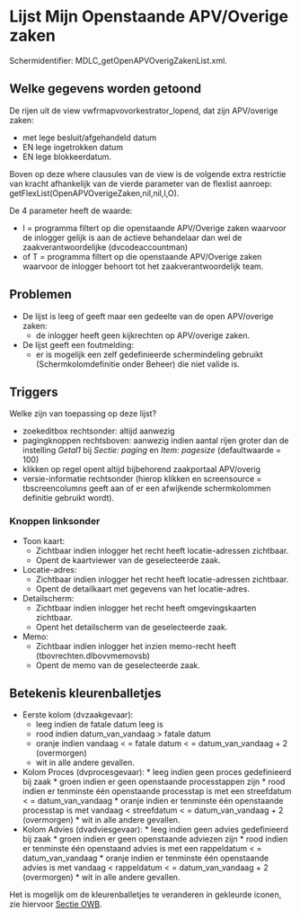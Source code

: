 # Lijst Mijn Openstaande APV/Overige zaken

Schermidentifier: MDLC_getOpenAPVOverigZakenList.xml.

## Welke gegevens worden getoond

De rijen uit de view vwfrmapvovorkestrator_lopend, dat zijn APV/overige zaken:

  * met lege besluit/afgehandeld datum 
  * EN lege ingetrokken datum 
  * EN lege blokkeerdatum.

Boven op deze where clausules van de view is de volgende extra restrictie van kracht afhankelijk van de vierde parameter van de flexlist aanroep: getFlexList(OpenAPVOverigeZaken,nil,nil,I,O).

De 4 parameter heeft de waarde:

  * I = programma filtert op die openstaande APV/Overige zaken waarvoor de inlogger gelijk is aan de actieve behandelaar dan wel de zaakverantwoordelijke (dvcodeaccountman)
  * of T = programma filtert op die openstaande APV/Overige zaken waarvoor de inlogger behoort tot het zaakverantwoordelijk team. 

## Problemen

  * De lijst is leeg of geeft maar een gedeelte van de open APV/overige zaken:
    * de inlogger heeft geen kijkrechten op APV/overige zaken.
  * De lijst geeft een foutmelding:
    * er is mogelijk een zelf gedefinieerde schermindeling gebruikt (Schermkolomdefinitie onder Beheer) die niet valide is.

## Triggers

Welke zijn van toepassing op deze lijst?

  * zoekeditbox rechtsonder: altijd aanwezig 
  * pagingknoppen rechtsboven: aanwezig indien aantal rijen groter dan de instelling *Getal1* bij *Sectie: paging* en *Item: pagesize* (defaultwaarde = 100)
  * klikken op regel opent altijd bijbehorend zaakportaal APV/overig
  * versie-informatie rechtsonder (hierop klikken en screensource = tbscreencolumns geeft aan of er een afwijkende schermkolommen definitie gebruikt wordt).

### Knoppen linksonder

  * Toon kaart:
    * Zichtbaar indien inlogger het recht heeft locatie-adressen zichtbaar.
    * Opent de kaartviewer van de geselecteerde zaak.
  * Locatie-adres:
    * Zichtbaar indien inlogger het recht heeft locatie-adressen zichtbaar.
    * Opent de detailkaart met gegevens van het locatie-adres.
  * Detailscherm:
    * Zichtbaar indien inlogger het recht heeft omgevingskaarten zichtbaar.
    * Opent het detailscherm van de geselecteerde zaak.
  * Memo:
    * Zichtbaar indien inlogger het inzien memo-recht heeft (tbovrechten.dlbovvmemovsb)
    * Opent de memo van de geselecteerde zaak.

## Betekenis kleurenballetjes

  * Eerste kolom (dvzaakgevaar):
    * leeg indien de fatale datum leeg is
    * rood indien datum_van_vandaag > fatale datum 
    * oranje indien vandaag < = fatale datum < = datum_van_vandaag + 2 (overmorgen)
    * wit in alle andere gevallen. 
  *  Kolom Proces (dvprocesgevaar):
    * leeg indien geen proces gedefinieerd bij zaak
    * groen indien er geen openstaande processtappen zijn 
    * rood indien er tenminste één openstaande processtap is met een streefdatum < = datum_van_vandaag 
    * oranje indien er tenminste één openstaande processtap is met vandaag < streefdatum < = datum_van_vandaag + 2 (overmorgen)
    * wit in alle andere gevallen. 
  *  Kolom Advies (dvadviesgevaar):
    * leeg indien geen advies gedefinieerd bij zaak
    * groen indien er geen openstaande adviezen zijn 
    * rood indien er tenminste één openstaand advies is met een rappeldatum < = datum_van_vandaag 
    * oranje indien er tenminste één openstaande advies is met vandaag < rappeldatum < = datum_van_vandaag + 2 (overmorgen)
    * wit in alle andere gevallen. 

Het is mogelijk om de kleurenballetjes te veranderen in gekleurde iconen, zie hiervoor [Sectie OWB](/docs/instellen_inrichten/configuratie/sectie_owb.md).

